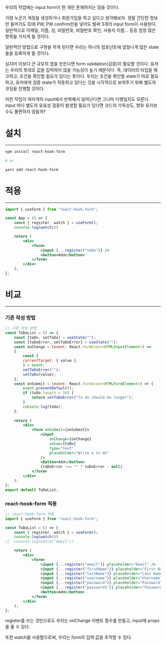 우리의 작업에는 input form이 한 개만 존재하지는 않을 것이다.

가령 누군가 계정을 생성하거나 회원가입을 하고 싶다고 생각해보자.
정말 간단한 정보만 들어가도 ID와 PW, PW confirm만을 넣어도 벌써 3개의 input form이 사용된다.
일반적으로 이메일, 이름, 성, 비밀번호, 비밀번호 확인, 사용자 이름... 등등 엄청 많은 항목을 가지게 될 것이다.

일반적인 방법으로 구현을 하게 된다면 우리는 하나의 컴포넌트에 엄청나게 많은 state들을 등록하게 될 것이다.

심지어 이보다 큰 규모의 앱을 만든다면 form validation(검증)이 필요할 것이다.
유저는 우리의 뜻대로 값을 입력하지 않을 가능성이 높기 때문이다.
즉, 데이터의 타입을 체크하고, 조건을 확인할 필요가 있다는 뜻이다.
우리는 조건을 확인할 state가 따로 필요하고, 유저에게 검증 state가 작동하고 있다는 것을 시각적으로 보여주기 위해 별도의 코딩을 진행할 것이다.

이런 작업이 여러개의 input에서 반복해서 일어난다면 그나마 다행일지도 모른다.
input 마다 별도의 유효성 검증이 발생할 필요가 있다면 코드의 가독성도, 향후 유지보수도 불편하지 않을까?


# 설치
---
```bash
npm install react-hook-form

# or

yarn add react-hook-form
```


# 적용
---

```jsx
import { useForm } from "react-hook-form";

const App = () => {
	const { register, watch } = useForm();
	console.log(watch())

	return (
		<div>
			<form>
				<input {...register("toDo")} />
				<button>Add</button>
			</form>
		</div>
	);
};
```



# 비교
---
### 기존 작성 방법

```jsx
// 기존 작성 방법
const ToDoList = () => {
	const [toDo, setToDo] = useState("");
	const [toDoError, setToDoError] = useState("");
	const onChange = (event: React.FormEvent<HTMLInputElement>) =>
	{
		const {
		currentTarget: { value },
		} = event;
		setToDoError("");
		setToDo(value);
	};
	const onSubmit = (event: React.FormEvent<HTMLFormElement>) => {
		event.preventDefault();
		if (toDo.length < 10) {
			return setToDoError("To do should be longer");
		}
		console.log(toDo);
	};
	
	return (
		<div>
			<form onSubmit={onSubmit}>
				<input
					onChange={onChange}
					value={toDo}
					type="text"
					placeholder="Write a to do"
				/>
				<button>Add</button>
				{toDoError !== "" ? toDoError : null}
			</form>
		</div>
	);
};
export default ToDoList;
```


### react-hook-form 적용

```jsx
// react-hook-form 적용
import { useForm } from "react-hook-form";

const ToDoList = () => {
	const { register, watch } = useForm();
	console.log(watch())
//	console.log(watch("email"))

	return (
		<div>
			<form>
				<input {...register("email")} placeholder="Email" />
				<input {...register("firstName")} placeholder="First Name" />
				<input {...register("lastName")} placeholder="Last Name" />
				<input {...register("username")} placeholder="Username" />
				<input {...register("password")} placeholder="Password" />
				<input {...register("password1")} placeholder="Password1" />
				<button>Add</button>
			</form>
		</div>
	);
};
```

registor를 쓰는 것만으로도 우리는 onChange 이벤트 함수를 만들고, input에 props를 줄 수 있다.

또한 watch를 사용함으로써, 우리는 form의 입력 값을 추적할 수 있다.